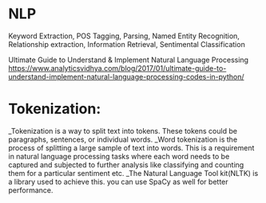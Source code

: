  # NLP

Keyword Extraction,
POS Tagging,
Parsing,
Named Entity Recognition,
Relationship extraction,
Information Retrieval,
Sentimental Classification

Ultimate Guide to Understand & Implement Natural Language Processing
https://www.analyticsvidhya.com/blog/2017/01/ultimate-guide-to-understand-implement-natural-language-processing-codes-in-python/

# Tokenization:

_Tokenization is a way to split text into tokens. These tokens could be paragraphs, sentences, or individual words.
_Word tokenization is the process of splitting a large sample of text into words. This is a requirement in natural language      processing tasks where each word needs to be captured and subjected to further analysis like classifying and counting them   for a particular sentiment etc.
_The Natural Language Tool kit(NLTK) is a library used to achieve this. you can use SpaCy as well for better performance.



